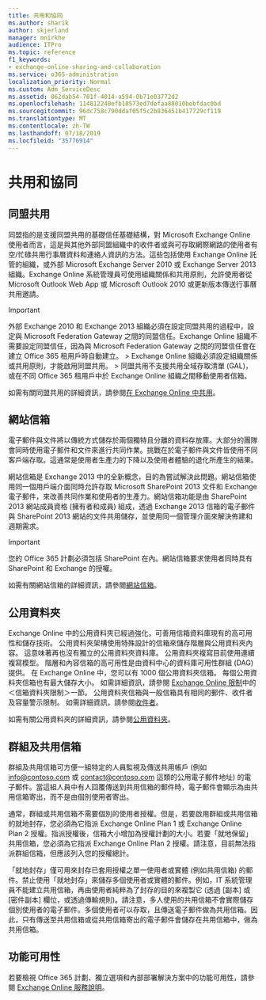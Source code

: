 ```yaml
---
title: 共用和協同
ms.author: sharik
author: skjerland
manager: mnirkhe
audience: ITPro
ms.topic: reference
f1_keywords:
- exchange-online-sharing-and-collaboration
ms.service: o365-administration
localization_priority: Normal
ms.custom: Adm_ServiceDesc
ms.assetid: 862dab54-701f-4014-a594-0b71e03772d2
ms.openlocfilehash: 114812240efb18573ed7defaa88010bebfdac0bd
ms.sourcegitcommit: 96dc758c790ddaf05f5c2b836451b417729cf119
ms.translationtype: MT
ms.contentlocale: zh-TW
ms.lasthandoff: 07/18/2019
ms.locfileid: "35776914"
---
```

# <a name="sharing-and-collaboration"></a>共用和協同

## <a name="federated-sharing"></a>同盟共用

同盟指的是支援同盟共用的基礎信任基礎結構，對 Microsoft Exchange Online 使用者而言，這是與其他外部同盟組織中的收件者或與可存取網際網路的使用者有空/忙碌共用行事曆資料和連絡人資訊的方法。這些包括使用 Exchange Online 託管的組織，或外部 Microsoft Exchange Server 2010 或 Exchange Server 2013 組織。Exchange Online 系統管理員可使用組織關係和共用原則，允許使用者從 Microsoft Outlook Web App 或 Microsoft Outlook 2010 或更新版本傳送行事曆共用邀請。
  
> [!IMPORTANT]
>  外部 Exchange 2010 和 Exchange 2013 組織必須在設定同盟共用的過程中，設定與 Microsoft Federation Gateway 之間的同盟信任。Exchange Online 組織不需要設定同盟信任，因為與 Microsoft Federation Gateway 之間的同盟信任會在建立 Office 365 租用戶時自動建立。 >  Exchange Online 組織必須設定組織關係或共用原則，才能啟用同盟共用。 >  同盟共用不支援共用全域存取清單 (GAL)，或在不同 Office 365 租用戶中於 Exchange Online 組織之間移動使用者信箱。 
  
如需有關同盟共用的詳細資訊，請參閱[在 Exchange Online 中共用](https://go.microsoft.com/fwlink/p/?LinkId=271774)。
  
## <a name="site-mailboxes"></a>網站信箱

電子郵件與文件將以傳統方式儲存於兩個獨特且分離的資料存放庫。大部分的團隊會同時使用電子郵件和文件來進行共同作業。挑戰在於電子郵件與文件皆使用不同客戶端存取。這通常是使用者生產力的下降以及使用者體驗的退化所產生的結果。
  
網站信箱是 Exchange 2013 中的全新概念，目的為嘗試解決此問題。網站信箱使用同一個用戶端介面同時允許存取 Microsoft SharePoint 2013 文件和 Exchange 電子郵件，來改善共同作業和使用者的生產力。網站信箱功能是由 SharePoint 2013 網站成員資格 (擁有者和成員) 組成，透過 Exchange 2013 信箱的電子郵件與 SharePoint 2013 網站的文件共用儲存，並使用同一個管理介面來解決佈建和週期需求。
  
> [!IMPORTANT]
> 您的 Office 365 計劃必須包括 SharePoint 在內。網站信箱要求使用者同時具有 SharePoint 和 Exchange 的授權。 
  
如需有關網站信箱的詳細資訊，請參閱[網站信箱](https://go.microsoft.com/fwlink/p/?LinkId=271789)。
  
## <a name="public-folders"></a>公用資料夾

Exchange Online 中的公用資料夾已經過強化，可善用信箱資料庫現有的高可用性和儲存技術。 公用資料夾架構使用特殊設計的信箱來儲存階層與公用資料夾內容。 這意味著再也沒有獨立的公用資料夾資料庫。 公用資料夾複寫目前使用連續複寫模型。 階層和內容信箱的高可用性是由資料中心的資料庫可用性群組 (DAG) 提供。 在 Exchange Online 中，您可以有 1000 個公用資料夾信箱。 每個公用資料夾信箱也有最大儲存大小。 如需詳細資訊，請參閱 [Exchange Online 限制](exchange-online-limits.md)中的＜信箱資料夾限制＞一節。 公用資料夾信箱與一般信箱具有相同的郵件、收件者及容量警示限制。 如需詳細資訊，請參閱[收件者](recipients.md)。 
  
如需有關公用資料夾的詳細資訊，請參閱[公用資料夾](https://go.microsoft.com/fwlink/p/?LinkId=271790)。
  
## <a name="group-and-shared-mailboxes"></a>群組及共用信箱

群組及共用信箱可方便一組特定的人員監視及傳送共用帳戶 (例如 info@contoso.com 或 contact@contoso.com 這類的公用電子郵件地址) 的電子郵件。當這組人員中有人回覆傳送到共用信箱的郵件時，電子郵件會顯示為由共用信箱寄出，而不是由個別使用者寄出。
  
通常，群組或共用信箱不需要個別的使用者授權。但是，若要啟用群組或共用信箱的就地封存，您必須為它指派 Exchange Online Plan 1 或 Exchange Online Plan 2 授權。指派授權後，信箱大小增加為授權計劃的大小。若要「就地保留」共用信箱，您必須為它指派 Exchange Online Plan 2 授權。請注意，目前無法指派群組信箱，但應該列入您的授權總計。
  
「就地封存」僅可用來封存已套用授權之單一使用者或實體 (例如共用信箱) 的郵件。禁止使用「就地封存」來儲存多個使用者或實體的郵件。例如，IT 系統管理員不能建立共用信箱，再由使用者純粹為了封存的目的來複製它 (透過 [副本] 或 [密件副本] 欄位，或透過傳輸規則)。請注意，多人使用的共用信箱不會實際儲存個別使用者的電子郵件。多個使用者可以存取，且傳送電子郵件做為共用信箱。因此，只有傳送至共用信箱或從共用信箱寄出的電子郵件會儲存在共用信箱中，做為共用信箱。
  
## <a name="feature-availability"></a>功能可用性

若要檢視 Office 365 計劃、獨立選項和內部部署解決方案中的功能可用性，請參閱 [Exchange Online 服務說明](exchange-online-service-description.md)。
  

